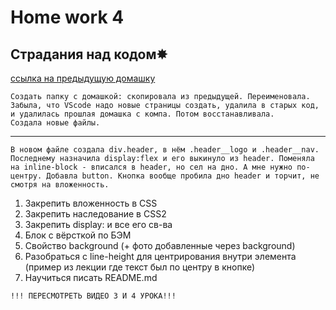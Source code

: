 # Home work 4
## Страдания над кодом✸

[ссылка на предыдущую домашку](https://alexandra77718.github.io/hw3-CV-Sponge-Bob/)

```
Создать папку с домашкой: скопировала из предыдущей. Переименовала. Забыла, что VScode надо новые страницы создать, удалила в старых код, и удалилась прошлая домашка с компа. Потом восстанавливала.
Создала новые файлы.
```
---
```
В новом файле создала div.header, в нём .header__logo и .header__nav. Последнему назначила display:flex и его выкинуло из header. Поменяла на inline-block - вписался в header, но сел на дно. А мне нужно по-центру. Добавла button. Кнопка вообще пробила дно header и торчит, не смотря на вложенность.
```
1. Закрепить вложенность в CSS
2. Закрепить наследование в CSS2
3. Закрепить display: и все его св-ва
4. Блок с вёрсткой по БЭМ
5. Свойство background (+ фото добавленные через background)
6. Разобраться с line-height для центрирования внутри элемента (пример из лекции где текст был по центру в кнопке)
7. Научиться писать README.md 
```
!!! ПЕРЕСМОТРЕТЬ ВИДЕО 3 И 4 УРОКА!!!
